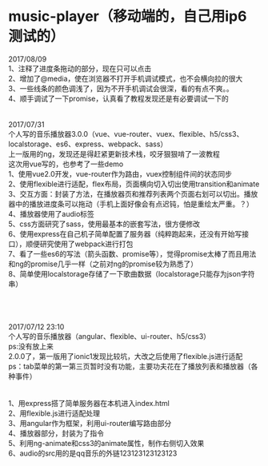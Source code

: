 ﻿# music-player（移动端的，自己用ip6测试的）<br />
2017/08/09<br />
1、注释了进度条拖动的部分，现在只可以点击<br />
2、增加了@media，使在浏览器不打开手机调试模式，也不会横向拉的很大 <br />
3、一些线条的颜色调浅了，因为不开手机调试会很深，看的有点不爽。。<br />
4、顺手调试了一下promise，认真看了教程发现还是有必要调试一下的<br />
<br />
<br />
2017/07/31<br />
个人写的音乐播放器3.0.0（vue、vue-router、vuex、flexible、h5/css3、localstorage、es6、express、webpack、sass）<br />
上一版用的ng，发现还是得赶紧更新技术栈，咬牙狠狠啃了一波教程<br />
这次用vue写的，也参考了一些demo<br />
1、使用vue2.0开发，vue-router作为路由，vuex控制组件间的状态同步<br />
2、使用flexible进行适配，flex布局，页面横向切入切出使用transition和animate<br />
3、交互方面：封装了方法，在播放器页和推荐列表两个页面右划可以切出。播放器中的播放进度条可以拖动（手机上面好像会有点迟钝，怕是重绘太严重。？）<br />
4、播放器使用了audio标签<br />
5、css方面研究了sass，使用最基本的嵌套写法，很方便修改<br />
6、使用express在自己机子简单配置了服务器（纯粹跑起来，还没有开始写接口），顺便研究使用了webpack进行打包<br />
7、看了一些es6的写法（箭头函数、promise等），觉得promise太棒了而且用法和ng的promise几乎一样（之前对ng的promise较为熟悉了）<br />
8、简单使用localstorage存储了一下歌曲数据（localstorage只能存为json字符串）<br />
<br />
<br />
<br />
<br />
2017/07/12 23:10<br />
个人写的音乐播放器（angular、flexible、ui-router、h5/css3）<br />
ps:没有放上来<br />
2.0.0了，第一版用了ionic1发现比较坑，大改之后使用了flexible.js进行适配<br />
ps：tab菜单的第一第三页暂时没有功能，主要功夫花在了播放列表和播放器（各种事件）<br />
<br />
<br />
1、用express搭了简单服务器在本机进入index.html<br />
2、用flexible.js进行适配处理<br />
3、用angular作为框架，利用ui-router编写路由部分<br />
4、播放器部分，封装为了指令<br />
5、利用ng-animate和css3的animate属性，制作右侧切入效果<br />
6、audio的src用的是qq音乐的外链123123123123123
